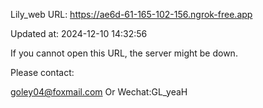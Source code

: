 Lily_web URL: https://ae6d-61-165-102-156.ngrok-free.app

Updated at: 2024-12-10 14:32:56

If you cannot open this URL, the server might be down.

Please contact: 

goley04@foxmail.com Or Wechat:GL_yeaH